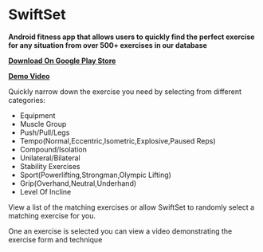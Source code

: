 # SwiftSet

**Android fitness app that allows users to quickly find the perfect exercise for any situation from over 500+ exercises in our database**

[**Download On Google Play Store**](https://play.google.com/store/apps/details?id=com.michaeloles.swiftset)

[**Demo Video**](https://www.youtube.com/watch?v=-VgcQhqiubw)  

Quickly narrow down the exercise you need by selecting from different categories:
- Equipment
- Muscle Group
- Push/Pull/Legs
- Tempo(Normal,Eccentric,Isometric,Explosive,Paused Reps)
- Compound/Isolation
- Unilateral/Bilateral
- Stability Exercises
- Sport(Powerlifting,Strongman,Olympic Lifting)
- Grip(Overhand,Neutral,Underhand)
- Level Of Incline

View a list of the matching exercises or allow SwiftSet to randomly select a matching exercise for you.

One an exercise is selected you can view a video demonstrating the exercise form and technique
